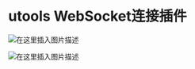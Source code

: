 # utools WebSocket连接插件

![在这里插入图片描述](https://img-blog.csdnimg.cn/60cb20010200471383c767af81d66443.jpeg)

![在这里插入图片描述](https://img-blog.csdnimg.cn/78e87914995e45539b166462bee8ad77.jpeg)
